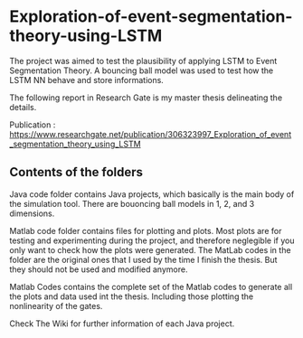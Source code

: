 #  Exploration-of-event-segmentation-theory-using-LSTM

The project was aimed to test the plausibility of applying LSTM to Event Segmentation Theory.
A bouncing ball model was used to test how the LSTM NN behave and store informations.

The following report in Research Gate is my master thesis delineating the details.

Publication : https://www.researchgate.net/publication/306323997_Exploration_of_event_segmentation_theory_using_LSTM 

## Contents of the folders

Java code folder contains Java projects, which basically is the main body of the simulation tool. There are bouoncing ball models in 1, 2, and 3 dimensions. 

Matlab code folder contains files for plotting and plots. Most plots are for testing and experimenting during the project, and therefore neglegible if you only want to check how the plots were generated. The MatLab codes in the folder are the original ones that I used by the time I finish the thesis. But they should not be used and modified anymore.

Matlab Codes contains the complete set of the Matlab codes to generate all the plots and data used int the thesis. Including those plotting the nonlinearity of the gates.

Check The Wiki for further information of each Java project.
